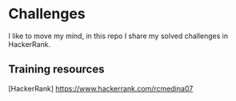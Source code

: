 # Challenges
I like to move my mind, in this repo I share my solved challenges in HackerRank.

## Training resources
[HackerRank] https://www.hackerrank.com/rcmedina07
